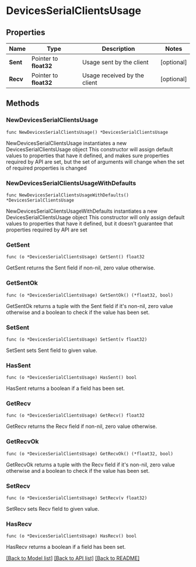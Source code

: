 # DevicesSerialClientsUsage

## Properties

Name | Type | Description | Notes
------------ | ------------- | ------------- | -------------
**Sent** | Pointer to **float32** | Usage sent by the client | [optional] 
**Recv** | Pointer to **float32** | Usage received by the client | [optional] 

## Methods

### NewDevicesSerialClientsUsage

`func NewDevicesSerialClientsUsage() *DevicesSerialClientsUsage`

NewDevicesSerialClientsUsage instantiates a new DevicesSerialClientsUsage object
This constructor will assign default values to properties that have it defined,
and makes sure properties required by API are set, but the set of arguments
will change when the set of required properties is changed

### NewDevicesSerialClientsUsageWithDefaults

`func NewDevicesSerialClientsUsageWithDefaults() *DevicesSerialClientsUsage`

NewDevicesSerialClientsUsageWithDefaults instantiates a new DevicesSerialClientsUsage object
This constructor will only assign default values to properties that have it defined,
but it doesn't guarantee that properties required by API are set

### GetSent

`func (o *DevicesSerialClientsUsage) GetSent() float32`

GetSent returns the Sent field if non-nil, zero value otherwise.

### GetSentOk

`func (o *DevicesSerialClientsUsage) GetSentOk() (*float32, bool)`

GetSentOk returns a tuple with the Sent field if it's non-nil, zero value otherwise
and a boolean to check if the value has been set.

### SetSent

`func (o *DevicesSerialClientsUsage) SetSent(v float32)`

SetSent sets Sent field to given value.

### HasSent

`func (o *DevicesSerialClientsUsage) HasSent() bool`

HasSent returns a boolean if a field has been set.

### GetRecv

`func (o *DevicesSerialClientsUsage) GetRecv() float32`

GetRecv returns the Recv field if non-nil, zero value otherwise.

### GetRecvOk

`func (o *DevicesSerialClientsUsage) GetRecvOk() (*float32, bool)`

GetRecvOk returns a tuple with the Recv field if it's non-nil, zero value otherwise
and a boolean to check if the value has been set.

### SetRecv

`func (o *DevicesSerialClientsUsage) SetRecv(v float32)`

SetRecv sets Recv field to given value.

### HasRecv

`func (o *DevicesSerialClientsUsage) HasRecv() bool`

HasRecv returns a boolean if a field has been set.


[[Back to Model list]](../README.md#documentation-for-models) [[Back to API list]](../README.md#documentation-for-api-endpoints) [[Back to README]](../README.md)


